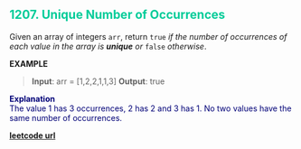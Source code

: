 <h2 style="color:#0C9;">1207. Unique Number of Occurrences</h2>

Given an array of integers `arr`, return `true` *if the number of occurrences of each value in the array is **unique** or* `false` *otherwise*.

**EXAMPLE**
>**Input**: arr = [1,2,2,1,1,3]
**Output**: true

<p style="color:#007;">
<b>Explanation</b><br>
The value 1 has 3 occurrences, 2 has 2 and 3 has 1. No two values have the same number of occurrences.
</p>

**[leetcode url](https://leetcode.com/problems/unique-number-of-occurrences/description)**

